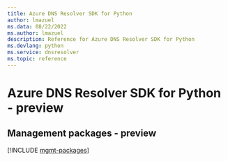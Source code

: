 ```yaml
---
title: Azure DNS Resolver SDK for Python
author: lmazuel
ms.data: 08/22/2022
ms.author: lmazuel
description: Reference for Azure DNS Resolver SDK for Python
ms.devlang: python
ms.service: dnsresolver
ms.topic: reference
---
```

# Azure DNS Resolver SDK for Python - preview

## Management packages - preview
[!INCLUDE [mgmt-packages](dns-resolver-mgmt-index.md)]